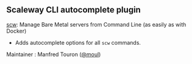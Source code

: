 ## Scaleway CLI autocomplete plugin

[scw](https://github.com/scaleway/scaleway-cli): Manage Bare Metal servers from
Command Line (as easily as with Docker)

-   Adds autocomplete options for all `scw` commands.

Maintainer : Manfred Touron ([@moul](https://github.com/moul))
